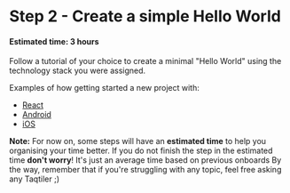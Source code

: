 # Step 2 - Create a simple Hello World
#### Estimated time: 3 hours


Follow a tutorial of your choice to create a minimal "Hello World" using the technology stack you were assigned.

Examples of how getting started a new project with:
- [React](https://github.com/Microsoft/TypeScript-React-Starter)
- [Android](https://developer.android.com/training/basics/firstapp/creating-project)
- [iOS](https://developer.apple.com/library/archive/referencelibrary/GettingStarted/DevelopiOSAppsSwift/BuildABasicUI.html#//apple_ref/doc/uid/TP40015214-CH5-SW1)


**Note:** For now on, some steps will have an **estimated time** to help you organising your time better. 
If you do not finish the step in the estimated time **don't worry**! It's just an average time based on previous onboards
By the way, remember that if you're struggling with any topic, feel free asking any Taqtiler ;)
